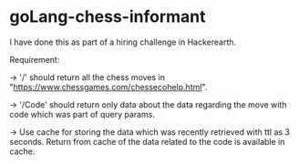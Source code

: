 # goLang-chess-informant

I have done this as part of a hiring challenge in Hackerearth.

Requirement:

  -> '/' should return all the chess moves in "https://www.chessgames.com/chessecohelp.html".

  -> '/Code' should return only data about the data regarding the move with code which was part of query params.

  -> Use cache for storing the data which was recently retrieved with ttl as 3 seconds. Return from cache of the data related to the code is available in cache.
